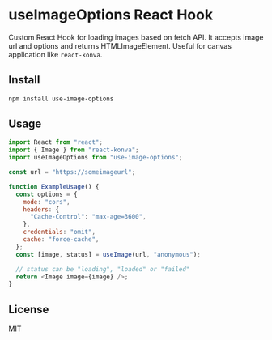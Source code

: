 # useImageOptions React Hook

Custom React Hook for loading images based on fetch API. It accepts image url and options and returns HTMLImageElement.
Useful for canvas application like `react-konva`.

## Install

```bash
npm install use-image-options
```

## Usage

```js
import React from "react";
import { Image } from "react-konva";
import useImageOptions from "use-image-options";

const url = "https://someimageurl";

function ExampleUsage() {
  const options = {
    mode: "cors",
    headers: {
      "Cache-Control": "max-age=3600",
    },
    credentials: "omit",
    cache: "force-cache",
  };
  const [image, status] = useImage(url, "anonymous");

  // status can be "loading", "loaded" or "failed"
  return <Image image={image} />;
}
```

## License

MIT
